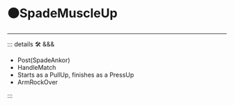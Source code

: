 # 🟠<move>SpadeMuscleUp</move>

---

<!-- =================================================== -->
<!-- =================================================== -->
<!-- =================================================== -->
<!-- =================================================== -->
<!-- =================================================== -->
::: details 🛠 <dev>&&&</dev>

- Post(SpadeAnkor)
- HandleMatch
- Starts as a PullUp, finishes as a PressUp
- ArmRockOver

:::
